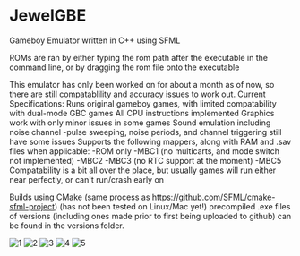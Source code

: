 # JewelGBE
Gameboy Emulator written in C++ using SFML

ROMs are ran by either typing the rom path after the executable in the command line, or by dragging the rom file onto the executable

This emulator has only been worked on for about a month as of now, so there are still compatablility and accuracy issues to work out.
Current Specifications:
    Runs original gameboy games, with limited compatability with dual-mode GBC games
    All CPU instructions implemented
    Graphics work with only minor issues in some games
    Sound emulation including noise channel
      -pulse sweeping, noise periods, and channel triggering still have some issues
    Supports the following mappers, along with RAM and .sav files when applicable:
      -ROM only
      -MBC1 (no multicarts, and mode switch not implemented)
      -MBC2 
      -MBC3 (no RTC support at the moment)
      -MBC5
    Compatability is a bit all over the place, but usually games will run either near perfectly, or can't run/crash early on
    
Builds using CMake (same process as https://github.com/SFML/cmake-sfml-project) (has not been tested on Linux/Mac yet!)
precompiled .exe files of versions (including ones made prior to first being uploaded to github) can be found in the versions folder.

![1](https://github.com/Zynidian/JewelGBE/assets/166747411/e7ce9a95-504c-4a02-bca1-98cfb31d19a0)
![2](https://github.com/Zynidian/JewelGBE/assets/166747411/3a62cdee-5969-41cd-a1c7-ab54761cbe47)
![3](https://github.com/Zynidian/JewelGBE/assets/166747411/c63777c2-7e26-4f49-ad7a-fffbf5ceedd4)
![4](https://github.com/Zynidian/JewelGBE/assets/166747411/6feb99d1-cbf9-4b16-b4db-eacaa5562e09)
![5](https://github.com/Zynidian/JewelGBE/assets/166747411/3e82dd32-40cb-48d4-a431-a9ddc843b9bb)
